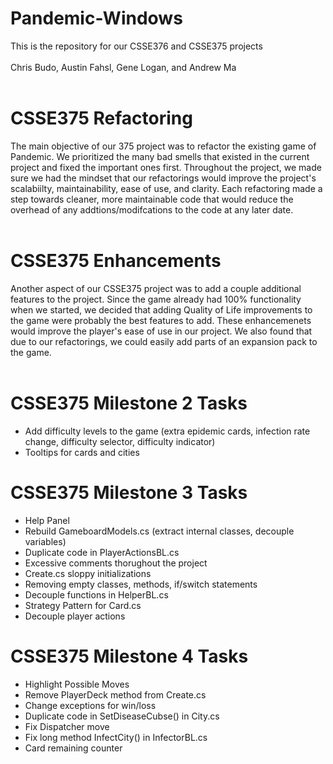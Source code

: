 # Pandemic-Windows

This is the repository for our CSSE376 and CSSE375 projects
<br /><br />
Chris Budo, Austin Fahsl, Gene Logan, and Andrew Ma
<br /><br />
# CSSE375 Refactoring
The main objective of our 375 project was to refactor the existing game of Pandemic. We prioritized the many bad smells that existed in the current project and fixed the important ones first. Throughout the project, we made sure we had the mindset that our refactorings would improve the project's scalabiilty, maintainability, ease of use, and clarity. Each refactoring made a step towards cleaner, more maintainable code that would reduce the overhead of any addtions/modifcations to the code at any later date.
<br /><br />
# CSSE375 Enhancements
Another aspect of our CSSE375 project was to add a couple additional features to the project. Since the game already had 100% functionality when we started, we decided that adding Quality of Life improvements to the game were probably the best features to add. These enhancemenets would improve the player's ease of use in our project. We also found that due to our refactorings, we could easily add parts of an expansion pack to the game.
<br /><br />
# CSSE375 Milestone 2 Tasks
- Add difficulty levels to the game (extra epidemic cards, infection rate change, difficulty selector, difficulty indicator)
- Tooltips for cards and cities
# CSSE375 Milestone 3 Tasks
- Help Panel
- Rebuild GameboardModels.cs (extract internal classes, decouple variables)
- Duplicate code in PlayerActionsBL.cs
- Excessive comments thorughout the project
- Create.cs sloppy initializations
- Removing empty classes, methods, if/switch statements
- Decouple functions in HelperBL.cs
- Strategy Pattern for Card.cs
- Decouple player actions
# CSSE375 Milestone 4 Tasks
- Highlight Possible Moves
- Remove PlayerDeck method from Create.cs
- Change exceptions for win/loss
- Duplicate code in SetDiseaseCubse() in City.cs
- Fix Dispatcher move
- Fix long method InfectCity() in InfectorBL.cs
- Card remaining counter
